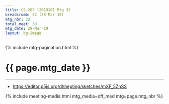 ```yaml
---
title: CS-205 (201910) Mtg 32
breadcrumb: 32 (28-Mar-19)
mtg_nbr: 32
total_meet: 38
mtg_date: 28-Mar-19
layout: bg-image
---
```

{% include mtg-pagination.html %}
<h1 class="text-center">{{ page.mtg_date }}</h1>
<hr />

* <https://editor.p5js.org/dhhepting/sketches/mXF_5ZnSS>

{% include meeting-media.html mtg_media=off_med mtg=page.mtg_nbr %}
